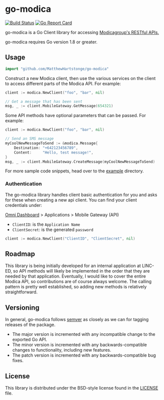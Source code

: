 # go-modica #
[![Build Status](https://travis-ci.org/MatthewHartstonge/go-modica.svg?branch=master)](https://travis-ci.org/MatthewHartstonge/go-modica)
[![Go Report Card](https://goreportcard.com/badge/github.com/MatthewHartstonge/go-modica)](https://goreportcard.com/report/github.com/MatthewHartstonge/go-modica)

go-modica is a Go Client library for accessing [Modicagroup's RESTful APIs.][modica api uri]

go-modica requires Go version 1.8 or greater.

[modica api uri]: https://confluence.modicagroup.com/display/DC/Modica+API+Documentation

## Usage ##

```go
import "github.com/MatthewHartstonge/go-modica"
```

Construct a new Modica client, then use the various services on the client to 
access different parts of the Modica API. For example:

```go
client := modica.NewClient("foo", "bar", nil)

// Get a message that has been sent
msg, _ := client.MobileGateway.GetMessage(654321)
```

Some API methods have optional parameters that can be passed. For example:

```go
client := modica.NewClient("foo", "bar", nil)

// Send an SMS message
myCoolNewMessageToSend := &modica.Message{
    Destination: "+642123456789",
    Content:     "Hello, test message!",
}
msg, _ := client.MobileGateway.CreateMessage(myCoolNewMessageToSend)
```

For more sample code snippets, head over to the [example][exampledir] directory.

[exampledir]: https://github.com/MatthewHartstonge/go-modica/tree/master/example

### Authentication ###

The go-modica library handles client basic authentication for you and asks for 
these when creating a new api client. You can find your client credentials under:
 
[Omni Dashboard][omnidashboard] > Applications >  Mobile Gateway (API)

* `ClientID`: is the `Application Name` 
* `ClientSecret`: is the generated `password`

```go
client := modica.NewClient("ClientID", "ClientSecret", nil)
```

[omnidashboard]: https://omni.modicagroup.com

## Roadmap ##

This library is being initially developed for an internal application at
LINC-ED, so API methods will likely be implemented in the order that they are
needed by that application. Eventually, I would like to cover the entire
Modica API, so contributions are of course always welcome. The calling pattern 
is pretty well established, so adding new methods is relatively straightforward.

## Versioning ##
In general, go-modica follows [semver](https://semver.org/) as closely as we can 
for tagging releases of the package.

* The major version is incremented with any incompatible change to the exported 
	Go API.
* The minor version is incremented with any backwards-compatible changes to 
	functionality, including new features.
* The patch version is incremented with any backwards-compatible bug fixes.

## License ##

This library is distributed under the BSD-style license found in the [LICENSE](./LICENSE)
file.
